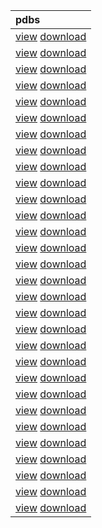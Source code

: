 | pdbs                                                                                                                                                                                                  |
| :---------------------------------------------------------------------------------------------------------------------------------------------------------------------------------------------------- |
| [view](https://molstar.org/viewer/?snapshot-url=https://ggnicastro.github.io/t/m/1.molx&snapshot-url-type=molx) [download](./t/m/1.html)                              |
| [view](https://molstar.org/viewer/?snapshot-url=https://ggnicastro.github.io/t/m/2.molx&snapshot-url-type=molx) [download](./t/m/2.html)                              |
| [view](https://molstar.org/viewer/?snapshot-url=https://ggnicastro.github.io/t/m/3.molx&snapshot-url-type=molx) [download](./t/m/3.html)                              |
| [view](https://molstar.org/viewer/?snapshot-url=https://ggnicastro.github.io/t/m/4.molx&snapshot-url-type=molx) [download](./t/m/4.html)                              |
| [view](https://molstar.org/viewer/?snapshot-url=https://ggnicastro.github.io/t/m/5.molx&snapshot-url-type=molx) [download](./t/m/5.html)                              |
| [view](https://molstar.org/viewer/?snapshot-url=https://ggnicastro.github.io/t/m/6.molx&snapshot-url-type=molx) [download](./t/m/6.html)                              |
| [view](https://molstar.org/viewer/?snapshot-url=https://ggnicastro.github.io/t/m/7.molx&snapshot-url-type=molx) [download](./t/m/7.html)                              |
| [view](https://molstar.org/viewer/?snapshot-url=https://ggnicastro.github.io/t/m/8.molx&snapshot-url-type=molx) [download](./t/m/8.html)                              |
| [view](https://molstar.org/viewer/?snapshot-url=https://ggnicastro.github.io/t/m/9.molx&snapshot-url-type=molx) [download](./t/m/9.html)                              |
| [view](https://molstar.org/viewer/?snapshot-url=https://ggnicastro.github.io/t/m/10.molx&snapshot-url-type=molx) [download](./t/m/10.html)                              |
| [view](https://molstar.org/viewer/?snapshot-url=https://ggnicastro.github.io/t/m/11.molx&snapshot-url-type=molx) [download](./t/m/11.html)                              |
| [view](https://molstar.org/viewer/?snapshot-url=https://ggnicastro.github.io/t/m/12.molx&snapshot-url-type=molx) [download](./t/m/12.html)                              |
| [view](https://molstar.org/viewer/?snapshot-url=https://ggnicastro.github.io/t/m/13.molx&snapshot-url-type=molx) [download](./t/m/13.html)                              |
| [view](https://molstar.org/viewer/?snapshot-url=https://ggnicastro.github.io/t/m/14.molx&snapshot-url-type=molx) [download](./t/m/14.html)                              |
| [view](https://molstar.org/viewer/?snapshot-url=https://ggnicastro.github.io/t/m/15.molx&snapshot-url-type=molx) [download](./t/m/15.html)                              |
| [view](https://molstar.org/viewer/?snapshot-url=https://ggnicastro.github.io/t/m/16.molx&snapshot-url-type=molx) [download](./t/m/16.html)                              |
| [view](https://molstar.org/viewer/?snapshot-url=https://ggnicastro.github.io/t/m/17.molx&snapshot-url-type=molx) [download](./t/m/17.html)                              |
| [view](https://molstar.org/viewer/?snapshot-url=https://ggnicastro.github.io/t/m/18.molx&snapshot-url-type=molx) [download](./t/m/18.html)                              |
| [view](https://molstar.org/viewer/?snapshot-url=https://ggnicastro.github.io/t/m/19.molx&snapshot-url-type=molx) [download](./t/m/19.html)                              |
| [view](https://molstar.org/viewer/?snapshot-url=https://ggnicastro.github.io/t/m/20.molx&snapshot-url-type=molx) [download](./t/m/20.html)                              |
| [view](https://molstar.org/viewer/?snapshot-url=https://ggnicastro.github.io/t/m/21.molx&snapshot-url-type=molx) [download](./t/m/21.html)                              |
| [view](https://molstar.org/viewer/?snapshot-url=https://ggnicastro.github.io/t/m/22.molx&snapshot-url-type=molx) [download](./t/m/22.html)                              |
| [view](https://molstar.org/viewer/?snapshot-url=https://ggnicastro.github.io/t/m/23.molx&snapshot-url-type=molx) [download](./t/m/23.html)                              |
| [view](https://molstar.org/viewer/?snapshot-url=https://ggnicastro.github.io/t/m/24.molx&snapshot-url-type=molx) [download](./t/m/24.html)                              |
| [view](https://molstar.org/viewer/?snapshot-url=https://ggnicastro.github.io/t/m/25.molx&snapshot-url-type=molx) [download](./t/m/25.html)                              |
| [view](https://molstar.org/viewer/?snapshot-url=https://ggnicastro.github.io/t/m/26.molx&snapshot-url-type=molx) [download](./t/m/26.html)                              |
| [view](https://molstar.org/viewer/?snapshot-url=https://ggnicastro.github.io/t/m/27.molx&snapshot-url-type=molx) [download](./t/m/27.html)                              |
| [view](https://molstar.org/viewer/?snapshot-url=https://ggnicastro.github.io/t/m/28.molx&snapshot-url-type=molx) [download](./t/m/28.html)                              |
| [view](https://molstar.org/viewer/?snapshot-url=https://ggnicastro.github.io/t/m/29.molx&snapshot-url-type=molx) [download](./t/m/29.html)                              |
| [view](https://molstar.org/viewer/?snapshot-url=https://ggnicastro.github.io/t/m/30.molx&snapshot-url-type=molx) [download](./t/m/30.html)                              |
